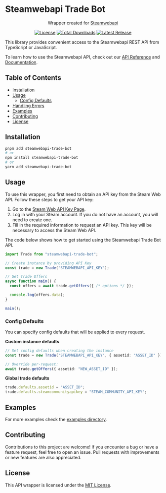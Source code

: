 # Steamwebapi Trade Bot

<p align="center">
  Wrapper created for 
  <a href="https://www.steamwebapi.com/">
    Steamwebapi
  </a>
</p>

<p align="center">
    <a href="https://github.com/NadirHaciyev/steamwebapi-trade-bot/blob/master/LICENSE"><img src="https://img.shields.io/npm/l/steamwebapi-trade-bot.svg" alt="License"></a>
    <a href="https://www.npmjs.com/package/steamwebapi-trade-bot"><img src="https://img.shields.io/npm/dt/steamwebapi-trade-bot.svg" alt="Total Downloads"></a>
    <a href="https://github.com/NadirHaciyev/steamwebapi-trade-bot/releases"><img src="https://img.shields.io/npm/v/steamwebapi-trade-bot.svg" alt="Latest Release"></a>
</p>

This library provides convenient access to the Steamwebapi REST API from TypeScript or JavaScript.

To learn how to use the Steamwebapi API, check out our [API Reference](https://www.steamwebapi.com/api/list) and [Documentation](https://www.steamwebapi.com/api/doc/steam-trading-bot-api).

## Table of Contents

- [Installation](#installation)
- [Usage](#usage)
  - [Config Defaults](#config-defaults)
- [Handling Errors](#handling-errors)
- [Examples](#examples)
- [Contributing](#contributing)
- [License](#license)

## Installation

```bash
pnpm add steamwebapi-trade-bot
# or
npm install steamwebapi-trade-bot
# or
yarn add steamwebapi-trade-bot
```

## Usage

To use this wrapper, you first need to obtain an API key from the Steam Web API. Follow these steps to get your API key:

1. Go to the [Steam Web API Key Page](https://steamwebapi.com).
2. Log in with your Steam account. If you do not have an account, you will need to create one.
3. Fill in the required information to request an API key. This key will be necessary to access the Steam Web API.

The code below shows how to get started using the Steamwebapi Trade Bot API.

<!-- The full API of this library can be found in [api.md file](api.md) along with many [code examples](https://github.com/NadirHaciyev/steamwebapi-trade-bot/tree/main/examples). The code below shows how to get started using the Steamwebapi API. -->

<!-- prettier-ignore -->
```ts
import Trade from "steamwebapi-trade-bot";

// Create instance by providing API Key
const trade = new Trade("STEAMWEBAPI_API_KEY");

// Get Trade Offers
async function main() {
  const offers = await trade.getOffers({ /* options */ });

  console.log(offers.data);
}

main();
```

### Config Defaults

You can specify config defaults that will be applied to every request.

**Custom instance defaults**

```ts
// Set config defaults when creating the instance
const trade = new Trade("STEAMWEBAPI_API_KEY", { assetid: "ASSET_ID" });

// Override per-request:
await trade.getOffers({ assetid: "NEW_ASSET_ID" });
```

**Global trade defaults**

```ts
trade.defaults.assetid = "ASSET_ID";
trade.defaults.steamcommunityapikey = "STEAM_COMMUNITY_API_KEY";
```

## Examples

For more examples check the [examples directory](https://github.com/NadirHaciyev/steamwebapi-trade-bot/tree/main/examples).

## Contributing

Contributions to this project are welcome! If you encounter a bug or have a feature request, feel free to open an issue. Pull requests with improvements or new features are also appreciated.

## License

This API wrapper is licensed under the [MIT License](LICENSE).
